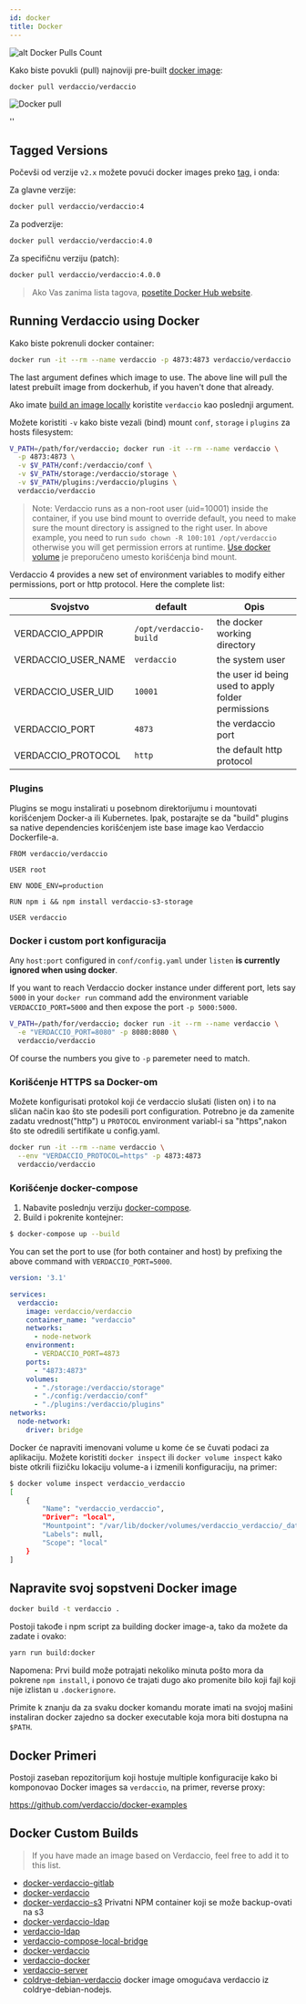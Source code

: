 ```yaml
---
id: docker
title: Docker
---
```


![alt Docker Pulls Count](https://dockeri.co/image/verdaccio/verdaccio "Docker Pulls Count")

Kako biste povukli (pull) najnoviji pre-built [docker image](https://hub.docker.com/r/verdaccio/verdaccio/):

```bash
docker pull verdaccio/verdaccio
```

![Docker pull](assets/docker_verdaccio.gif)

<div id="codefund">''</div>

## Tagged Versions

Počevši od verzije `v2.x` možete povući docker images preko [tag](https://hub.docker.com/r/verdaccio/verdaccio/tags/), i onda:

Za glavne verzije:

```bash
docker pull verdaccio/verdaccio:4
```

Za podverzije:

```bash
docker pull verdaccio/verdaccio:4.0
```

Za specifičnu verziju (patch):

```bash
docker pull verdaccio/verdaccio:4.0.0
```

> Ako Vas zanima lista tagova, [posetite Docker Hub website](https://hub.docker.com/r/verdaccio/verdaccio/tags/).

## Running Verdaccio using Docker

Kako biste pokrenuli docker container:

```bash
docker run -it --rm --name verdaccio -p 4873:4873 verdaccio/verdaccio
```

The last argument defines which image to use. The above line will pull the latest prebuilt image from dockerhub, if you haven't done that already.

Ako imate [build an image locally](#build-your-own-docker-image) koristite `verdaccio` kao poslednji argument.

Možete koristiti `-v` kako biste vezali (bind) mount `conf`, `storage` i `plugins` za hosts filesystem:

```bash
V_PATH=/path/for/verdaccio; docker run -it --rm --name verdaccio \
  -p 4873:4873 \
  -v $V_PATH/conf:/verdaccio/conf \
  -v $V_PATH/storage:/verdaccio/storage \
  -v $V_PATH/plugins:/verdaccio/plugins \
  verdaccio/verdaccio
```

> Note: Verdaccio runs as a non-root user (uid=10001) inside the container, if you use bind mount to override default, you need to make sure the mount directory is assigned to the right user. In above example, you need to run `sudo chown -R 100:101 /opt/verdaccio` otherwise you will get permission errors at runtime. [Use docker volume](https://docs.docker.com/storage/volumes/) je preporučeno umesto korišćenja bind mount.

Verdaccio 4 provides a new set of environment variables to modify either permissions, port or http protocol. Here the complete list:

| Svojstvo              | default                | Opis                                               |
| --------------------- | ---------------------- | -------------------------------------------------- |
| VERDACCIO_APPDIR      | `/opt/verdaccio-build` | the docker working directory                       |
| VERDACCIO_USER_NAME | `verdaccio`            | the system user                                    |
| VERDACCIO_USER_UID  | `10001`                | the user id being used to apply folder permissions |
| VERDACCIO_PORT        | `4873`                 | the verdaccio port                                 |
| VERDACCIO_PROTOCOL    | `http`                 | the default http protocol                          |

### Plugins

Plugins se mogu instalirati u posebnom direktorijumu i mountovati korišćenjem Docker-a ili Kubernetes. Ipak, postarajte se da "build" plugins sa native dependencies korišćenjem iste base image kao Verdaccio Dockerfile-a.

```docker
FROM verdaccio/verdaccio

USER root

ENV NODE_ENV=production

RUN npm i && npm install verdaccio-s3-storage

USER verdaccio
```

### Docker i custom port konfiguracija

Any `host:port` configured in `conf/config.yaml` under `listen` **is currently ignored when using docker**.

If you want to reach Verdaccio docker instance under different port, lets say `5000` in your `docker run` command add the environment variable `VERDACCIO_PORT=5000` and then expose the port `-p 5000:5000`.

```bash
V_PATH=/path/for/verdaccio; docker run -it --rm --name verdaccio \
  -e "VERDACCIO_PORT=8080" -p 8080:8080 \  
  verdaccio/verdaccio
```

Of course the numbers you give to `-p` paremeter need to match.

### Korišćenje HTTPS sa Docker-om

Možete konfigurisati protokol koji će verdaccio slušati (listen on) i to na sličan način kao što ste podesili port configuration. Potrebno je da zamenite zadatu vrednost("http") u `PROTOCOL` environment variabl-i sa "https",nakon što ste odredili sertifikate u config.yaml.

```bash
docker run -it --rm --name verdaccio \
  --env "VERDACCIO_PROTOCOL=https" -p 4873:4873
  verdaccio/verdaccio
```

### Korišćenje docker-compose

1. Nabavite poslednju verziju [docker-compose](https://github.com/docker/compose).
2. Build i pokrenite kontejner:

```bash
$ docker-compose up --build
```

You can set the port to use (for both container and host) by prefixing the above command with `VERDACCIO_PORT=5000`.

```yaml
version: '3.1'

services:
  verdaccio:
    image: verdaccio/verdaccio
    container_name: "verdaccio"
    networks:
      - node-network
    environment:
      - VERDACCIO_PORT=4873
    ports:
      - "4873:4873"
    volumes:
      - "./storage:/verdaccio/storage"
      - "./config:/verdaccio/conf"
      - "./plugins:/verdaccio/plugins"  
networks:
  node-network:
    driver: bridge
```

Docker će napraviti imenovani volume u kome će se čuvati podaci za aplikaciju. Možete koristiti `docker inspect` ili `docker volume inspect` kako biste otkrili fiizičku lokaciju volume-a i izmenili konfiguraciju, na primer:

```bash
$ docker volume inspect verdaccio_verdaccio
[
    {
        "Name": "verdaccio_verdaccio",
        "Driver": "local",
        "Mountpoint": "/var/lib/docker/volumes/verdaccio_verdaccio/_data",
        "Labels": null,
        "Scope": "local"
    }
]

```

## Napravite svoj sopstveni Docker image

```bash
docker build -t verdaccio .
```

Postoji takođe i npm script za building docker image-a, tako da možete da zadate i ovako:

```bash
yarn run build:docker
```

Napomena: Prvi build može potrajati nekoliko minuta pošto mora da pokrene `npm install`, i ponovo će trajati dugo ako promenite bilo koji fajl koji nije izlistan u `.dockerignore`.

Primite k znanju da za svaku docker komandu morate imati na svojoj mašini instaliran docker zajedno sa docker executable koja mora biti dostupna na `$PATH`.

## Docker Primeri

Postoji zaseban repozitorijum koji hostuje multiple konfiguracije kako bi komponovao Docker images sa `verdaccio`, na primer, reverse proxy:

<https://github.com/verdaccio/docker-examples>

## Docker Custom Builds

> If you have made an image based on Verdaccio, feel free to add it to this list.

* [docker-verdaccio-gitlab](https://github.com/snics/docker-verdaccio-gitlab)
* [docker-verdaccio](https://github.com/deployable/docker-verdaccio)
* [docker-verdaccio-s3](https://github.com/asynchrony/docker-verdaccio-s3) Privatni NPM container koji se može backup-ovati na s3
* [docker-verdaccio-ldap](https://github.com/snadn/docker-verdaccio-ldap)
* [verdaccio-ldap](https://github.com/nathantreid/verdaccio-ldap)
* [verdaccio-compose-local-bridge](https://github.com/shingtoli/verdaccio-compose-local-bridge)
* [docker-verdaccio](https://github.com/Global-Solutions/docker-verdaccio)
* [verdaccio-docker](https://github.com/idahobean/verdaccio-docker)
* [verdaccio-server](https://github.com/andru255/verdaccio-server)
* [coldrye-debian-verdaccio](https://github.com/coldrye-docker/coldrye-debian-verdaccio) docker image omogućava verdaccio iz coldrye-debian-nodejs.
